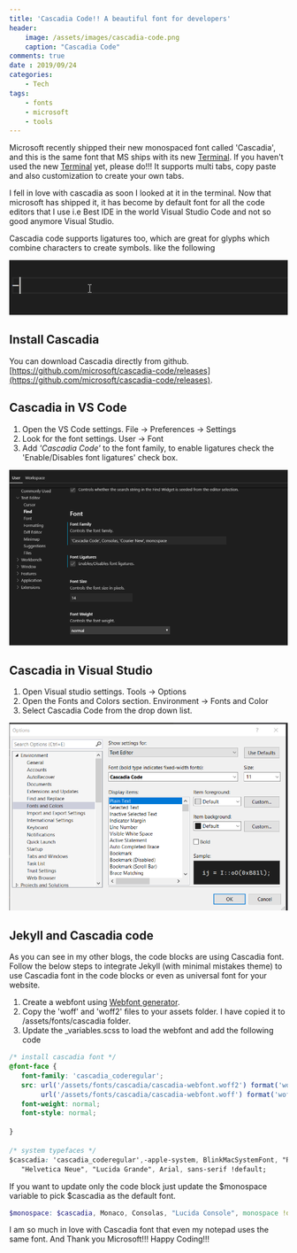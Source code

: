 ```yaml
---
title: 'Cascadia Code!! A beautiful font for developers'
header: 
    image: /assets/images/cascadia-code.png
    caption: "Cascadia Code"
comments: true
date : 2019/09/24
categories:
    - Tech
tags:
    - fonts
    - microsoft
    - tools
---
```


Microsoft recently shipped their new monospaced font called 'Cascadia', and this is the same font that MS ships with its new [Terminal](https://github.com/microsoft/terminal). If you haven't used the new [Terminal](https://github.com/microsoft/terminal) yet, please do!!! It supports multi tabs, copy paste and also customization to create your own tabs. 

I fell in love with cascadia as soon I looked at it in the terminal. Now that microsoft has shipped it, it has become by default font for all the code editors that I use i.e Best IDE in the world Visual Studio Code and not so good anymore Visual Studio. 

Cascadia code supports ligatures too, which are great for glyphs which combine characters to create symbols. like the following

![Glyph](/assets/images/glyph.gif)

## Install Cascadia

You can download Cascadia directly from github.
[https://github.com/microsoft/cascadia-code/releases](https://github.com/microsoft/cascadia-code/releases).

## Cascadia in VS Code

1. Open the VS Code settings.  File -> Preferences -> Settings
2. Look for the font settings. User -> Font
3. Add *'Cascadia Code'* to the font family, to enable ligatures check the 'Enable/Disables font ligatures' check box.

![VS Code settings](/assets/images/cascadia/vscode.png)

## Cascadia in Visual Studio

1. Open Visual studio settings. Tools -> Options
2. Open the Fonts and Colors section. Environment -> Fonts and Color
3. Select Cascadia Code from the drop down list.

![Visual Studio settings](/assets/images/cascadia/vs.png)

## Jekyll and Cascadia code

As you can see in my other blogs, the code blocks are using Cascadia font. Follow the below steps to integrate Jekyll (with minimal mistakes theme) to use Cascadia font in the code blocks or even as universal font for your website.

1. Create a webfont using [Webfont generator](https://www.fontsquirrel.com/tools/webfont-generator).
2. Copy the 'woff' and 'woff2' files to your assets folder. I have copied it to /assets/fonts/cascadia folder. 
3. Update the _variables.scss to load the webfont and add the following code

```css
/* install cascadia font */
@font-face {
   font-family: 'cascadia_coderegular';
   src: url('/assets/fonts/cascadia/cascadia-webfont.woff2') format('woff2'),
        url('/assets/fonts/cascadia/cascadia-webfont.woff') format('woff');
   font-weight: normal;
   font-style: normal;

}

/* system typefaces */
$cascadia: 'cascadia_coderegular',-apple-system, BlinkMacSystemFont, "Roboto", "Segoe UI",
   "Helvetica Neue", "Lucida Grande", Arial, sans-serif !default;
```

If you want to update only the code block just update the $monospace variable to pick $cascadia as the default font.

```scss
$monospace: $cascadia, Monaco, Consolas, "Lucida Console", monospace !default;
```

I am so much in love with Cascadia font that even my notepad uses the same font. And Thank you Microsoft!!!
Happy Coding!!!